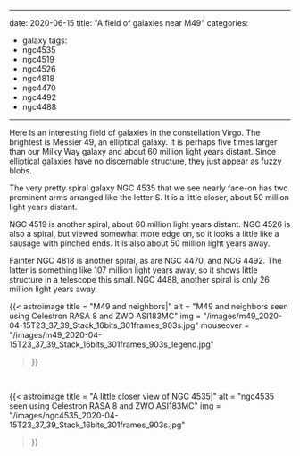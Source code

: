------
date: 2020-06-15
title: "A field of galaxies near M49"
categories:
- galaxy
tags:
- ngc4535
- ngc4519
- ngc4526
- ngc4818
- ngc4470
- ngc4492
- ngc4488
---


<!--more-->
Here is an interesting field of galaxies in the constellation Virgo.  The brightest is Messier 49, an elliptical galaxy.  It is perhaps five times larger than our Milky Way galaxy and about 60 million light years distant.  Since elliptical galaxies have no discernable structure, they just appear as fuzzy blobs.

The very pretty spiral galaxy NGC 4535 that we see nearly face-on has two prominent arms arranged like the letter S.  It is a little closer, about 50 million light years distant.

NGC 4519 is another spiral, about 60 million light years distant.
NGC 4526 is also a spiral, but viewed somewhat more edge on, so it looks a little like a sausage with pinched ends. It is also about 50 million light years away.

Fainter NGC 4818 is another spiral, as are  NGC 4470, and NCG 4492. The latter is something like 107 million light years away, so it shows little structure in a telescope this small. NGC 4488, another spiral is only 26 million light years away.


{{< astroimage
   title = "M49 and neighbors|"
   alt = "M49 and neighbors seen using Celestron RASA 8 and ZWO ASI183MC"
   img = "/images/m49_2020-04-15T23_37_39_Stack_16bits_301frames_903s.jpg"
   mouseover = "/images/m49_2020-04-15T23_37_39_Stack_16bits_301frames_903s_legend.jpg"
>}}

&nbsp;<br>


{{< astroimage
   title = "A little closer view of NGC 4535|"
   alt = "ngc4535 seen using Celestron RASA 8 and ZWO ASI183MC"
   img = "/images/ngc4535_2020-04-15T23_37_39_Stack_16bits_301frames_903s.jpg"
>}}